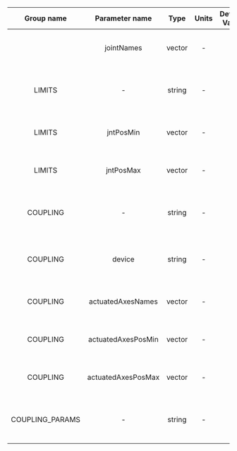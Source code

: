| Group name      | Parameter name     | Type            | Units   | Default Value  | Required | Description                                    | Notes                |
|:---------------:|:------------------:|:---------------:|:-------:|:--------------:|:--------:|:----------------------------------------------:|:--------------------:|
|                 | jointNames         | vector<string>  | -       | -              |  Yes     | Names of the physical joints                   |                      |
| LIMITS          |     -              | string          | -       | -              |  Yes     | The group containing the physical joint limits |                      |
| LIMITS          | jntPosMin          | vector<double>  | -       | -              |  Yes     | Phyisical joints' position minimum             |                      |
| LIMITS          | jntPosMax          | vector<double>  | -       | -              |  Yes     | Phyisical joints' position maximum             |                      |
| COUPLING        |     -              | string          | -       | -              |  Yes     | The group containing the coupling description  |                      |
| COUPLING        | device             | string          | -       | -              |  Yes     | Name of the device that handles the coupling   |                      |
| COUPLING        | actuatedAxesNames  | vector<string>  | -       | -              |  Yes     | Names of the actuated axes                     |                      |
| COUPLING        | actuatedAxesPosMin | vector<string>  | -       | -              |  Yes     | Actuated axes' position minimum                |                      |
| COUPLING        | actuatedAxesPosMax | vector<string>  | -       | -              |  Yes     | Actuated axes' position maximum                |                      |
| COUPLING_PARAMS |     -              | string          | -       | -              |  Yes     | The group containing the coupling params       |                      |

